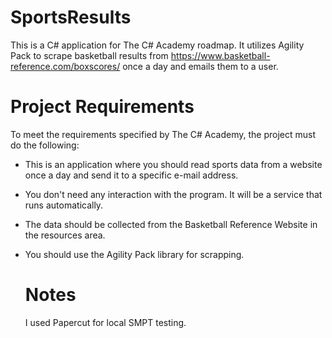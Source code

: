 # SportsResults

This is a C# application for The C# Academy roadmap. It utilizes Agility Pack to scrape basketball results from https://www.basketball-reference.com/boxscores/
once a day and emails them to a user.

# Project Requirements

To meet the requirements specified by The C# Academy, the project must do the following:
- This is an application where you should read sports data from a website once a day and send it to a specific e-mail address.
- You don't need any interaction with the program. It will be a service that runs automatically.
- The data should be collected from the Basketball Reference Website in the resources area.
- You should use the Agility Pack library for scrapping.

  # Notes
  I used Papercut for local SMPT testing.
